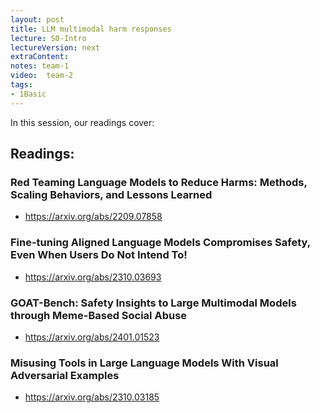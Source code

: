 ```yaml
---
layout: post
title: LLM multimodal harm responses  
lecture: S0-Intro
lectureVersion: next
extraContent: 
notes: team-1
video:  team-2
tags:
- 1Basic
---
```


In this session, our readings cover: 

## Readings: 
### Red Teaming Language Models to Reduce Harms: Methods, Scaling Behaviors, and Lessons Learned
  - https://arxiv.org/abs/2209.07858

### Fine-tuning Aligned Language Models Compromises Safety, Even When Users Do Not Intend To!
  + https://arxiv.org/abs/2310.03693

### GOAT-Bench: Safety Insights to Large Multimodal Models through Meme-Based Social Abuse
  + https://arxiv.org/abs/2401.01523

### Misusing Tools in Large Language Models With Visual Adversarial Examples
  + https://arxiv.org/abs/2310.03185

  



